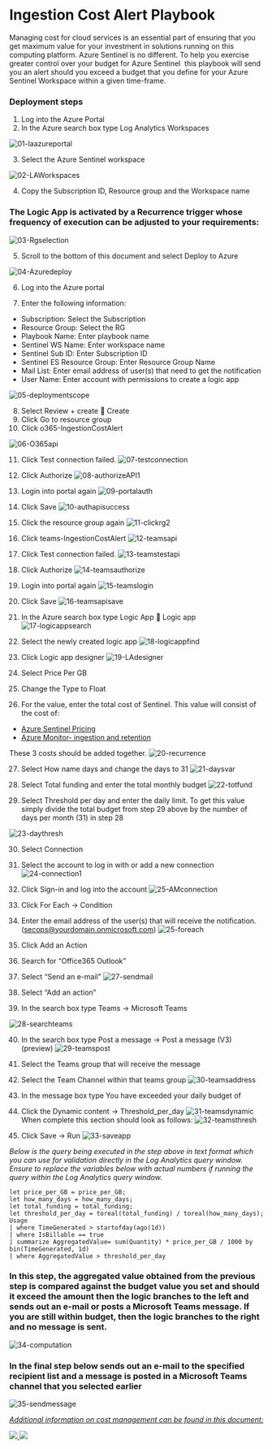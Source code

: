 # Ingestion Cost Alert Playbook

Managing cost for cloud services is an essential part of ensuring that you get maximum value for your investment in solutions running on this computing platform. Azure Sentinel is no different. To help you exercise greater control over your budget for Azure Sentinel  this playbook will send you an alert should you exceed a budget that you define for your Azure Sentinel Workspace within a given time-frame. 

### Deployment steps

1.	Log into the Azure Portal
2.	In the Azure search box type Log Analytics Workspaces

![01-laazureportal](../Send-IngestionCostAlert/images/01-laazureportal.png)


3. Select the Azure Sentinel workspace

![02-LAWorkspaces](../Send-IngestionCostAlert/images/02-laworkspaces.png)

4.	Copy the Subscription ID, Resource group and the Workspace name

### The Logic App is activated by a Recurrence trigger whose frequency of execution can be adjusted to your requirements:

![03-Rgselection](../Send-IngestionCostAlert/images/03-rgselection.png)

5. Scroll to the bottom of this document and select Deploy to Azure

![04-Azuredeploy](../Send-IngestionCostAlert/images/04-azuredeploy.png)


6.	Log into the Azure portal 

7.	Enter the following information:

-	Subscription: Select the Subscription
-	Resource Group: Select the RG
-	Playbook Name: Enter playbook name
-	Sentinel WS Name: Enter workspace name
-	Sentinel Sub ID: Enter Subscription ID
-	Sentinel ES Resource Group: Enter Resource Group Name
-	Mail List: Enter email address of user(s) that need to get the notification
-	User Name: Enter account with permissions to create a logic app

![05-deploymentscope](../Send-IngestionCostAlert/images/05-deploymentscope.png)

8.	Select Review + create  Create
9.	Click Go to resource group
10.	Click o365-IngestionCostAlert



![06-O365api](../Send-IngestionCostAlert/images/06-O365api.png)

11.	Click Test connection failed.
![07-testconnection](../Send-IngestionCostAlert/images/07-testconnection.png)

12.	Click Authorize
![08-authorizeAPI1](../Send-IngestionCostAlert/images/08-authorizeAPI1.png)

13.	Login into portal again
![09-portalauth](../Send-IngestionCostAlert/images/09-portalauth.png)

14.	Click Save
![10-authapisuccess](../Send-IngestionCostAlert/images/10-authapisuccess.png)

15.	Click the resource group again
![11-clickrg2](../Send-IngestionCostAlert/images/11-clickrg2.png)

16.	Click teams-IngestionCostAlert
![12-teamsapi](../Send-IngestionCostAlert/images/12-teamsapi.png)

17.	Click Test connection failed.
![13-teamstestapi](../Send-IngestionCostAlert/images/13-teamstestapi.png)

18.	Click Authorize
![14-teamsauthorize](../Send-IngestionCostAlert/images/14-teamsauthorize.png)

19.	Login into portal again
![15-teamslogin](../Send-IngestionCostAlert/images/15-teamslogin.png)

20.	Click Save
![16-teamsapisave](../Send-IngestionCostAlert/images/16-teamsapisave.png)

21.	In the Azure search box type Logic App  Logic app
![17-logicappsearch](../Send-IngestionCostAlert/images/17-logicappsearch.png)

22.	Select the newly created logic app
![18-logicappfind](../Send-IngestionCostAlert/images/18-logicappfind.png)

23.	Click Logic app designer
![19-LAdesigner](../Send-IngestionCostAlert/images/19-ladesigner.png)

24.	Select Price Per GB
25.	Change the Type to Float
26.	For the value, enter the total cost of Sentinel. This value will consist of the cost of:

-	[Azure Sentinel  Pricing](https://azure.microsoft.com/pricing/details/azure-sentinel/#:~:text=%20Azure%20Sentinel%20pricing%20%201%20Capacity%20Reservations.,an%20Azure%20Monitor%20Log%20Analytics%20workspace...%20More%20)
-	[Azure Monitor- ingestion and retention](https://azure.microsoft.com/pricing/details/monitor/)

These 3 costs should be added together.
![20-recurrence](../Send-IngestionCostAlert/images/20-recurrence.png)

27.	Select How name days and change the days to 31
![21-daysvar](../Send-IngestionCostAlert/images/21-daysvar.png)

28.	Select Total funding and enter the total monthly budget
![22-totfund](../Send-IngestionCostAlert/images/22-totfund.png)

29.	Select Threshold per day and enter the daily limit. To get this value simply divide the total budget from step 29 above by the number of days per month (31) in step 28

![23-daythresh](../Send-IngestionCostAlert/images/23-dailythresh.png)

30.	Select Connection
31.	Select the account to log in with or add a new connection
![24-connection1](../Send-IngestionCostAlert/images/24-connection1.png)

32.	Click Sign-in and log into the account
![25-AMconnection](../Send-IngestionCostAlert/images/25-amconnection.png)

33.	Click For Each -> Condition
34.	Enter the email address of the user(s) that will receive the notification. (secops@yourdomain.onmicrosoft.com)
![25-foreach](../Send-IngestionCostAlert/images/25-foreach.png)

35.	Click Add an Action
36.	Search for “Office365 Outlook”
37.	Select “Send an e-mail”
![27-sendmail](../Send-IngestionCostAlert/images/27-sendmail.png)
38.	Select “Add an action”
39.	In the search box type Teams -> Microsoft Teams

![28-searchteams](../Send-IngestionCostAlert/images/28-searchteams.png)

40.	In the search box type Post a message -> Post a message (V3) (preview)
![29-teamspost](../Send-IngestionCostAlert/images/29-teamspost.png)

41.	Select the Teams group that will receive the message
42.	Select the Team Channel within that teams group
![30-teamsaddress](../Send-IngestionCostAlert/images/30-teamsaddress.png)
43.	In the message box type You have exceeded your daily budget of 
44.	Click the Dynamic content -> Threshold_per_day
![31-teamsdynamic](../Send-IngestionCostAlert/images/31-teamsdynamic.png)
When complete this section should look as follows:
![32-teamsthresh](../Send-IngestionCostAlert/images/32-teamsthresh.png)
45.	Click Save -> Run
![33-saveapp](../Send-IngestionCostAlert/images/33-saveapp.png)


<em>Below is the query being executed in the step above in text format which you can use for validation directly in the Log Analytics query window. Ensure to replace the variables below with actual numbers if running the query within the Log Analytics query window.</em>

```
let price_per_GB = price_per_GB;
let how_many_days = how_many_days;
let total_funding = total_funding;
let threshold_per_day = toreal(total_funding) / toreal(how_many_days);
Usage
| where TimeGenerated > startofday(ago(1d))
| where IsBillable == true
| summarize AggregatedValue= sum(Quantity) * price_per_GB / 1000 by bin(TimeGenerated, 1d)
| where AggregatedValue > threshold_per_day
```

### In this step, the aggregated value obtained from the previous step is compared against the budget value you set and should it exceed the amount then the logic branches to the left and sends out an e-mail or posts a Microsoft Teams message. If you are still within budget, then the logic branches to the right and no message is sent.

   ![34-computation](../Send-IngestionCostAlert/images/34-computation.png)

### In the final step below sends out an e-mail to the specified recipient list and a message is posted in a Microsoft Teams channel that you selected earlier

  ![35-sendmessage](../Send-IngestionCostAlert/images/35-sendmessage.png)

  <em>[Additional information on cost management can be found in this document:](https://docs.microsoft.com/en-us/azure/azure-monitor/platform/manage-cost-storage)</em>
 


<a href="https://portal.azure.com/#create/Microsoft.Template/uri/https%3A%2F%2Fraw.githubusercontent.com%2FAzure%2FAzure-Sentinel%2Fmaster%2FPlaybooks%2FSend-IngestionCostAlert%2Fazuredeploy.json" target="_blank">
    <img src="https://aka.ms/deploytoazurebutton"/>
</a>
<a href="https://portal.azure.us/#create/Microsoft.Template/uri/https%3A%2F%2Fraw.githubusercontent.com%2FAzure%2FAzure-Sentinel%2Fmaster%2FPlaybooks%2Send-IngestionCostAlert%2Fazuredeploy.json" target="_blank">
<img src="https://raw.githubusercontent.com/Azure/azure-quickstart-templates/master/1-CONTRIBUTION-GUIDE/images/deploytoazuregov.png"/>
</a>


